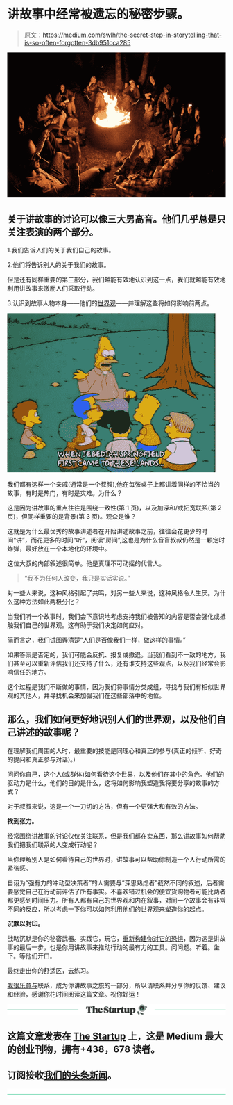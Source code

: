 # 讲故事中经常被遗忘的秘密步骤。

> 原文：<https://medium.com/swlh/the-secret-step-in-storytelling-that-is-so-often-forgotten-3db951cca285>

![](img/f5b928c1037c5ccc9154164940dab625.png)

## 关于讲故事的讨论可以像三大男高音。他们几乎总是只关注表演的两个部分。

1.我们告诉人们的关于我们自己的故事。

2.他们将告诉别人的关于我们的故事。

但是还有同样重要的第三部分，我们越能有效地认识到这一点，我们就越能有效地利用讲故事来激励人们采取行动。

3.认识到故事人物本身——他们的[世界观](https://www.google.com.au/amp/s/www.collinsdictionary.com/amp/english/world-view)——并理解这些将如何影响前两点。

![](img/4f726403b8f448e731547a1a26a3ce6c.png)

我们都有这样一个亲戚(通常是一个叔叔),他在每张桌子上都讲着同样的不恰当的故事，有时是热门，有时是灾难。为什么？

这是因为讲故事的重点往往是围绕一致性(第 1 页)，以及加深和/或拓宽联系(第 2 页)，但同样重要的是背景(第 3 页)。观众是谁？

这就是为什么最优秀的故事讲述者在开始讲述故事之前，往往会花更少的时间“讲”，而花更多的时间“听”，阅读“房间”,这也是为什么音盲叔叔仍然是一颗定时炸弹，最好放在一个本地化的环境中。

这位大叔的内部叙述很简单。他是真理不可动摇的代言人。

> “我不为任何人改变，我只是实话实说。”

对一些人来说，这种风格引起了共鸣，对另一些人来说，这种风格令人生厌。为什么这种方法如此两极分化？

当我们听一个故事时，我们会下意识地考虑支持我们被告知的内容是否会强化或抵触我们自己的世界观。这有助于我们决定如何应对。

简而言之，我们试图弄清楚“人们是否像我们一样，做这样的事情。”

如果答案是否定的，我们可能会反抗、报复或撤退。当我们看到不一致的地方，我们甚至可以重新评估我们还支持了什么，还有谁支持这些观点，以及我们经常会影响信任的地方。

这个过程是我们不断做的事情，因为我们将事情分类成组，寻找与我们有相似世界观的其他人，并寻找机会来加强我们在这些部落中的地位。

## **那么，我们如何更好地识别人们的世界观，以及他们自己讲述的故事呢？**

在理解我们周围的人时，最重要的技能是同理心和真正的参与(真正的倾听、好奇的提问和真正参与对话)。)

问问你自己，这个人(或群体)如何看待这个世界，以及他们在其中的角色。他们的驱动力是什么，他们的目的是什么，这将如何影响我塑造我将要分享的故事的方式？

对于叔叔来说，这是一个一刀切的方法，但有一个更强大和有效的方法。

**找到张力。**

经常围绕讲故事的讨论仅仅关注联系，但是我们都在卖东西，那么讲故事如何帮助我们把我们联系的人变成行动呢？

当你理解别人是如何看待自己的世界时，讲故事可以帮助你制造一个人行动所需的紧张感。

自诩为“强有力的冲动型决策者”的人需要与“深思熟虑者”截然不同的叙述，后者需要感觉自己在行动前评估了所有事实。不喜欢错过机会的便宜货购物者可能比两者都更感到时间压力。所有人都有自己的世界观和内在叙事，对同一个故事会有非常不同的反应，所以考虑一下你可以如何利用他们的世界观来塑造你的起点。

**沉默以封印。**

战略沉默是你的秘密武器。实践它，玩它，[重新构建你对它的恐惧](https://itsyourturnblog.com/overcoming-the-terror-of-silence-eb73cccce1c0)，因为这是讲故事的最后一步，也是你用讲故事来推动行动的最有力的工具。问问题。听着。坐下。等他们开口。

最终走出你的舒适区，去练习。

[我很乐意与](https://www.linkedin.com/in/heathevans/)联系，成为你讲故事之旅的一部分，所以请联系并分享你的反馈、建议和经验，感谢你花时间阅读这篇文章。祝你好运！

[![](img/308a8d84fb9b2fab43d66c117fcc4bb4.png)](https://medium.com/swlh)

## 这篇文章发表在 [The Startup](https://medium.com/swlh) 上，这是 Medium 最大的创业刊物，拥有+438，678 读者。

## 订阅接收[我们的头条新闻](https://growthsupply.com/the-startup-newsletter/)。

[![](img/b0164736ea17a63403e660de5dedf91a.png)](https://medium.com/swlh)